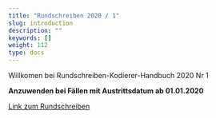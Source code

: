 ```yaml
---
title: "Rundschreiben 2020 / 1"
slug: introduction
description: ""
keywords: []
weight: 112
type: docs
---
```



Willkomen bei Rundschreiben-Kodierer-Handbuch 2020 Nr 1
  
**Anzuwenden bei Fällen mit Austrittsdatum ab 01.01.2020**
  
<a href="https://www.bfs.admin.ch/bfs/de/home/statistiken/gesundheit/nomenklaturen/medkk/instrumente-medizinische-kodierung.assetdetail.11448193.html"
   target="_blank"
   rel="noopener noreferrer">
    Link zum Rundschreiben
</a>



